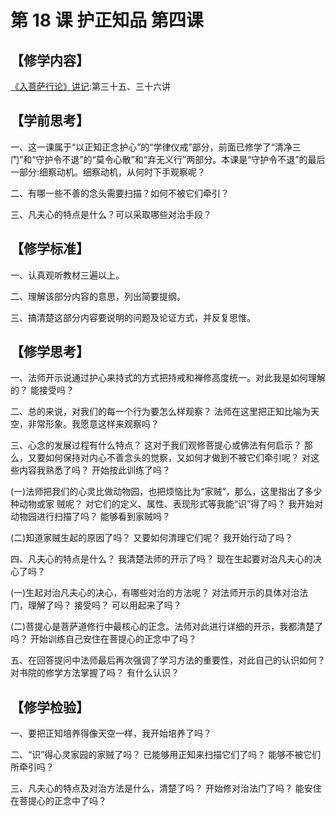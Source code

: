 # 第 18 课 护正知品 第四课

## 【修学内容】

[《入菩萨行论》讲记](text):第三十五、三十六讲

## 【学前思考】

一、这一课属于“以正知正念护心”的“学律仪戒”部分，前面已修学了“清净三门”和“守护令不退”的“莫令心散”和“弃无义行”两部分。本课是“守护令不退”的最后一部分:细察动机。细察动机，从何时下手观察呢？

二、有哪一些不善的念头需要扫描？如何不被它们牵引？

三、凡夫心的特点是什么？可以采取哪些对治手段？

## 【修学标准】

一、认真观听教材三遍以上。

二、理解该部分内容的意思，列出简要提纲。

三、搞清楚这部分内容要说明的问题及论证方式，并反复思惟。

## 【修学思考】

一、法师开示说通过护心来持式的方式把持戒和禅修高度统一。对此我是如何理解的？
能接受吗？

二、总的来说，对我们的每一个行为要怎么样观察？
法师在这里把正知比喻为天空，非常形象。我愿意这样来观察吗？

三、心念的发展过程有什么特点？
这对于我们观修菩提心或佛法有何启示？
那么，又要如何保持对内心不善念头的觉察，又如何才做到不被它们牵引呢？
对这些内容我熟悉了吗？
开始按此训练了吗？

(一)法师把我们的心灵比做动物园，也把烦恼比为“家贼”，那么，这里指出了多少种动物或家
贼呢？
对它们的定义、属性、表现形式等我能“识”得了吗？
我开始对动物园进行扫描了吗？
能够看到家贼吗？

(二)知道家贼生起的原因了吗？
又要如何清理它们呢？
我开始行动了吗？

四、凡夫心的特点是什么？
我清楚法师的开示了吗？
现在生起要对治凡夫心的决心了吗？

(一)生起对治凡夫心的决心，有哪些对治的方法呢？
对法师开示的具体对治法门，理解了吗？
接受吗？
可以用起来了吗？

(二)菩提心是菩萨道修行中最核心的正念。法师对此进行详细的开示，我都清楚了吗？
开始训练自己安住在菩提心的正念中了吗？

五、在回答提问中法师最后再次强调了学习方法的重要性，对此自己的认识如何？
对书院的修学方法掌握了吗？
有什么认识？

## 【修学检验】

一、要把正知培养得像天空一样，我开始培养了吗？

二、“识”得心灵家园的家贼了吗？
已能够用正知来扫描它们了吗？
能够不被它们所牵引吗？

三、凡夫心的特点及对治方法是什么，清楚了吗？
开始修对治法门了吗？
能安住在菩提心的正念中了吗？
